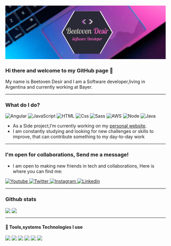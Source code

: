 
[![Header](https://github.com/dbeetoven/dbeetoven/blob/master/banner.png "Header")](https://dbeetoven.github.io/dbeetoven/)

### Hi there and welcome to my GitHub page 👋

My name is Beetoven Desir and I am a Software developer,living in Argentina and currently working at Bayer.

---

### What do I do?

<p>
  <img alt="Angular" src="https://img.shields.io/badge/Angular-DD0031?logo=angular&logoColor=white&style=for-the-badge" />
  <img alt="JavaScript" src="https://img.shields.io/badge/JavaScript-F7DF1E?logo=javascript&logoColor=white&style=for-the-badge" />
  <img alt="HTML" src="https://img.shields.io/badge/HTML-E34F26?logo=html5&logoColor=white&style=for-the-badge" />
  <img alt="Css" src="https://img.shields.io/badge/CSS-1572B6?logo=css3&logoColor=white&style=for-the-badge" />
  <img alt="Sass" src="https://img.shields.io/badge/Sass-CC6699?logo=sass&logoColor=white&style=for-the-badge" />
  <img alt="AWS" src="https://img.shields.io/badge/AWS-FF9900?logo=amazon&logoColor=white&style=for-the-badge" />
    <img alt="Node" src="https://img.shields.io/badge/Node.js-339933?logo=node.js&logoColor=white&style=for-the-badge" />
   <img alt="Java" src="https://img.shields.io/badge/Java-5382a1?logo=java&logoColor=white&style=for-the-badge" />
</p>

-  As a Side project,I’m currently working on my <a href="https://dbeetoven.github.io/dbeetoven">personal website</a>.
- I am constantly studying and looking for new challenges or skills to improve, that can contribute something to my day-to-day work

---

### I'm open for collaborations, Send me a message!

- I am open to making new friends in tech and collaborations, Here is where you can find me:

<p>
  <a href="https://dev.to/dbeetoven">
    <img alt="Youtube" src="https://img.shields.io/badge/DEV.TO-0A0A0A?logo=dev.to&logoColor=white&style=for-the-badge" />
  </a>

  <a href="https://twitter.com/dbeetoven">
    <img alt="Twitter" src="https://img.shields.io/badge/Twitter-1DA1F2?logo=twitter&logoColor=white&style=for-the-badge" />
  </a>
  <a href="https://www.instagram.com/dbeetoven/">
    <img alt="Instagram" src="https://img.shields.io/badge/Instagram-E4405F?logo=instagram&logoColor=white&style=for-the-badge" />
  </a>
  <a href="https://www.linkedin.com/in/dbeetoven/">
    <img alt="Linkedin" src="https://img.shields.io/badge/linkedin-0077B5?logo=linkedin&logoColor=white&style=for-the-badge" />
  </a>
</p>

---

### Github stats

<img align="center" src="https://github-readme-stats.vercel.app/api?username=dbeetoven&count_private=true&title_color=FF66C4&icon_color=9446A6&text_color=C9C6B7&custom_title=Beetoven+Desir's+GitHub+Stats&show_icons=true" />
<a href="https://github.com/dbeetoven">
  <img align="center" src="https://github-readme-stats.vercel.app/api/top-langs/?username=dbeetoven&layout=compact&title_color=FF66C4&text_color=C9C6B7&icon_color=C9C6B7" />
</a>
 
 ---


#### 🔧 Tools,systems Technologies I use
![](https://img.shields.io/badge/OS-Linux-informational?style=flat&logo=linux&logoColor=white&color=FCC624)
![](https://img.shields.io/badge/Catalina-informational?style=flat&logo=apple&logoColor=white&color=FCC624)
![](https://img.shields.io/badge/Editor-IntelliJ_IDEA-informational?style=flat&logo=intellij-idea&logoColor=white&color=A42E2B)
![](https://img.shields.io/badge/Visual-Studio-Code?style=flat&logo=vscode&logoColor=white&color=007ACC)
![](https://img.shields.io/badge/Shell-Zsh-informational?style=flat&logo=gnu-bash&logoColor=white&color=019733)
![](https://img.shields.io/badge/Tools-Docker-informational?style=flat&logo=docker&logoColor=white&color=2496ED)



<!-- Resources -->
<!-- Icons: https://simpleicons.org/ -->
<!-- GitHub Stats: https://github.com/anuraghazra/github-readme-stats -->
<!-- Emojis: https://emojipedia.org/emoji/ -->
<!-- HTML Emojis: https://www.fileformat.info/index.htm -->
<!-- Shields: https://shields.io/ -->
<!-- Awesome GitHub Profile README: https://github.com/abhisheknaiidu/awesome-github-profile-readme -->

